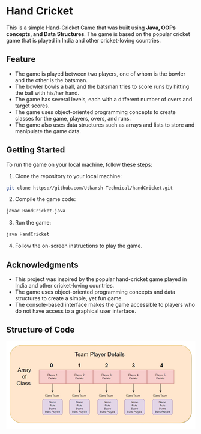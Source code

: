 # Hand Cricket

This is a simple Hand-Cricket Game that was built using <strong>Java, OOPs concepts, and Data Structures</strong>. 
The game is based on the popular cricket game that is played in India and other cricket-loving countries.

## Feature

- The game is played between two players, one of whom is the bowler and the other is the batsman.
- The bowler bowls a ball, and the batsman tries to score runs by hitting the ball with his/her hand.
- The game has several levels, each with a different number of overs and target scores.
- The game uses object-oriented programming concepts to create classes for the game, players, overs, and runs.
- The game also uses data structures such as arrays and lists to store and manipulate the game data.

## Getting Started

To run the game on your local machine, follow these steps:

1. Clone the repository to your local machine:
```bash
git clone https://github.com/Utkarsh-Technical/handCricket.git
```

2. Compile the game code:
```bash
javac HandCricket.java 
```

3. Run the game:
```bash
java HandCricket 
```

4. Follow the on-screen instructions to play the game.

## Acknowledgments
- This project was inspired by the popular hand-cricket game played in India and other cricket-loving countries.
- The game uses object-oriented programming concepts and data structures to create a simple, yet fun game.
- The console-based interface makes the game accessible to players who do not have access to a graphical user interface.

## Structure of Code
<img align="centre" alt="GIF"  src="image/structure.png" />
